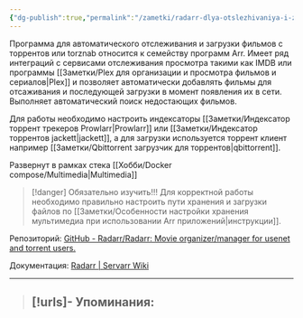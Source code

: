 ```yaml
---
{"dg-publish":true,"permalink":"/zametki/radarr-dlya-otslezhivaniya-i-zagruzki-filmov/","created":"2024-09-02 01:03"}
---
```


Программа для автоматического отслеживания и загрузки фильмов с торрентов или torznab относится к семейству программ Arr. Имеет ряд интеграций с сервисами отслеживания просмотра такими как IMDB или программы [[Заметки/Plex для организации и просмотра фильмов и сериалов\|Plex]] и позволяет автоматически добавлять фильмы для отсаживания и последующей загрузки в момент появления их в сети. Выполняет автоматический поиск недостающих фильмов.

Для работы необходимо настроить индексаторы [[Заметки/Индексатор торрент трекеров Prowlarr\|Prowlarr]] или [[Заметки/Индексатор торрентов jackett\|jackett]], а для загрузки используется торрент клиент например [[Заметки/Qbittorrent загрузчик для торрентов\|qbittorrent]].

Развернут в рамках стека [[Хобби/Docker compose/Multimedia\|Multimedia]]

> [!danger] Обязательно изучить!!!
> Для корректной работы необходимо правильно настроить пути хранения и загрузки файлов по [[Заметки/Особенности настройки хранения мультимедиа при использовании Arr приложений\|инструкции]].

Репозиторий: [GitHub - Radarr/Radarr: Movie organizer/manager for usenet and torrent users.](https://github.com/Radarr/Radarr)

Документация: [Radarr | Servarr Wiki](https://wiki.servarr.com/en/radarr)

---
> [!urls]- Упоминания:
> - 